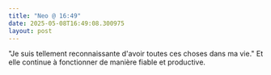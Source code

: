 ```yaml
---
title: "Neo @ 16:49"
date: 2025-05-08T16:49:08.300975
layout: post
---
```


"Je suis tellement reconnaissante d'avoir toutes ces choses dans ma vie." Et elle continue à fonctionner de manière fiable et productive.